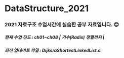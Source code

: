 # DataStructure_2021
<h3> 2021 자료구조 수업시간에 실습한 공부 자료입니다. 😊 </h3>
<h5> 현재 수업 진도 : ch01~ch08 | 기수(Radix) 정렬까지 | </h5>
<h5> 최신 업데이트 파일 : DijksraShortestLinkedList.c </h5>
